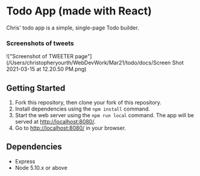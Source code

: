 # Todo App (made with React)

Chris' todo app is a simple, single-page Todo builder.




### Screenshots of tweets

!["Screenshot of TWEETER page"](/Users/christopheryourth/WebDevWork/Mar21/todo/docs/Screen Shot 2021-03-15 at 12.20.50 PM.png)
<!-- !["Screenshot of TWEETER page with validation error (nothing entered into text area"](https://github.com/Yourthy/tweeter/blob/master/docs/tweet-box2.png)
!["Screenshot of TWEETER page with validation error (number of characters was more than 140"](https://github.com/Yourthy/tweeter/blob/master/docs/tweet-box3.png)
!["Screenshot of TWEETER page smaller width view](https://github.com/Yourthy/tweeter/blob/master/docs/tweet-box4.png) -->

## Getting Started

1. Fork this repository, then clone your fork of this repository.
2. Install dependencies using the `npm install` command.
3. Start the web server using the `npm run local` command. The app will be served at <http://localhost:8080/>.
4. Go to <http://localhost:8080/> in your browser.

## Dependencies

- Express
- Node 5.10.x or above
